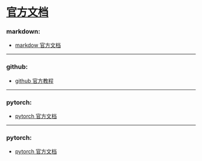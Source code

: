 # [官方文档](https://github.com/iLovEing/notebook/issues/5)

### markdown:
- [markdow 官方文档](https://markdown.com.cn/)

---

### github:
- [github 官方教程](https://github.com/CatOneTwo/GitHub-Tutorial)

---

### pytorch:
- [pytorch 官方文档](https://pytorch.org/docs/stable/index.html)

---

### pytorch:
- [pytorch 官方文档](https://pytorch.org/docs/stable/index.html)
